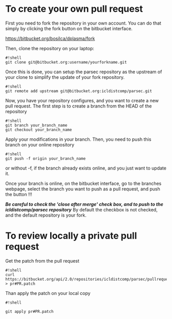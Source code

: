 # To create your own pull request

First you need to fork the repository in your own account. You can do that simply by clicking the fork button on the bitbucket interface.

https://bitbucket.org/bosilca/dplasma/fork

Then, clone the repository on your laptop:
```
#!shell
git clone git@bitbucket.org:username/yourforkname.git
```

Once this is done, you can setup the parsec repository as the upstream of your clone to simplify the update of your fork repository.
```
#!shell
git remote add upstream git@bitbucket.org:icldistcomp/parsec.git
```

Now, you have your repository configures, and you want to create a new pull request. The first step is to create a branch from the HEAD of the repository
```
#!shell
git branch your_branch_name
git checkout your_branch_name
```

Apply your modifications in your branch. Then, you need to push this branch on your online repository
```
#!shell
git push -f origin your_branch_name
```

or without -f, if the branch already exists online, and you just want to update it.

Once your branch is online, on the bitbucket interface, go to the branches webpage, select the branch you want to push as a pull request, and push the button !!!

***Be careful to check the 'close after merge' check box, and to push to the icldistcomp/parsec repository*** By default the checkbox is not checked, and the default repository is your fork.


# To review locally a private pull request

Get the patch from the pull request
```
#!shell
curl https://bitbucket.org/api/2.0/repositories/icldistcomp/parsec/pullrequests/#PR/patch > pr#PR.patch
```

Than apply the patch on your local copy

```
#!shell

git apply pr#PR.patch
```

